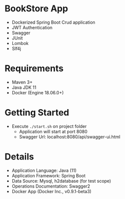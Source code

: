# BookStore App

- Dockerized Spring Boot Crud application 
- JWT Authentication 
- Swagger 
- JUnit  
- Lombok
- Slf4j


# Requirements
- Maven 3+
- Java JDK 11
- Docker (Engine 18.06.0+)

# Getting Started
- Execute `./start.sh` on project folder
    - Application will start at port 8080
    - Swagger Url: localhost:8080/api/swagger-ui.html

# Details
- Application Language: Java (11)
- Application Framework: Spring Boot
- Data Source: Mysql, h2database (for test scope)
- Operations Documentation: Swagger2
- Docker App (Docker Inc., v0.9.1-beta3)
